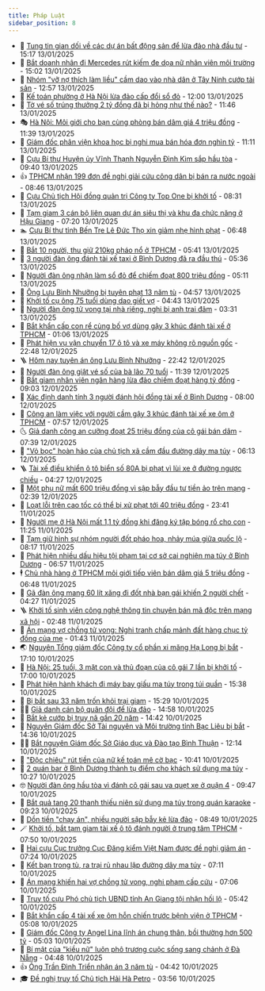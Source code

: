 ```yaml
---
title: Pháp Luật
sidebar_position: 8
---
```


<!-- dantri-phap-luat:START -->
- 🌊 [Tung tin gian dối về các dự án bất động sản để lừa đảo nhà đầu tư](https://dantri.com.vn/phap-luat/tung-tin-gian-doi-ve-cac-du-an-bat-dong-san-de-lua-dao-nha-dau-tu-20250113220823605.htm) - 15:17 13/01/2025
- 🐲 [Bắt doanh nhân đi Mercedes rút kiếm đe dọa nữ nhân viên môi trường](https://dantri.com.vn/phap-luat/bat-doanh-nhan-di-mercedes-rut-kiem-de-doa-nu-nhan-vien-moi-truong-20250113213524020.htm) - 15:02 13/01/2025
- 🌁 [Nhóm &quot;vỡ nợ thích làm liều&quot; cầm dao vào nhà dân ở Tây Ninh cướp tài sản](https://dantri.com.vn/phap-luat/nhom-vo-no-thich-lam-lieu-cam-dao-vao-nha-dan-o-tay-ninh-cuop-tai-san-20250113191921801.htm) - 12:57 13/01/2025
- 🎃 [Kế toán phường ở Hà Nội lừa đảo cấp đổi sổ đỏ](https://dantri.com.vn/phap-luat/ke-toan-phuong-o-ha-noi-lua-dao-cap-doi-so-do-20250113181201928.htm) - 12:00 13/01/2025
- 🦅 [Tờ vé số trúng thưởng 2 tỷ đồng đã bị hỏng như thế nào?](https://dantri.com.vn/phap-luat/to-ve-so-trung-thuong-2-ty-dong-da-bi-hong-nhu-the-nao-20250113181046721.htm) - 11:46 13/01/2025
- 🎭 [Hà Nội: Môi giới cho bạn cùng phòng bán dâm giá 4 triệu đồng](https://dantri.com.vn/phap-luat/ha-noi-moi-gioi-cho-ban-cung-phong-ban-dam-gia-4-trieu-dong-20250113180254030.htm) - 11:39 13/01/2025
- 🤗 [Giám đốc phân viện khoa học bị nghi mua bán hóa đơn nghìn tỷ](https://dantri.com.vn/phap-luat/giam-doc-phan-vien-khoa-hoc-bi-nghi-mua-ban-hoa-don-nghin-ty-20250113172713284.htm) - 11:11 13/01/2025
- 🚀 [Cựu Bí thư Huyện ủy Vĩnh Thạnh Nguyễn Đình Kim sắp hầu tòa](https://dantri.com.vn/phap-luat/cuu-bi-thu-huyen-uy-vinh-thanh-nguyen-dinh-kim-sap-hau-toa-20250113153513783.htm) - 09:40 13/01/2025
- 👍 [TPHCM nhận 199 đơn đề nghị giải cứu công dân bị bán ra nước ngoài](https://dantri.com.vn/phap-luat/tphcm-nhan-199-don-de-nghi-giai-cuu-cong-dan-bi-ban-ra-nuoc-ngoai-20250113153545050.htm) - 08:46 13/01/2025
- 🧐 [Cựu Chủ tịch Hội đồng quản trị Công ty Top One bị khởi tố](https://dantri.com.vn/phap-luat/cuu-chu-tich-hoi-dong-quan-tri-cong-ty-top-one-bi-khoi-to-20250113152744551.htm) - 08:31 13/01/2025
- 🫶 [Tạm giam 3 cán bộ liên quan dự án siêu thị và khu đa chức năng ở Hậu Giang](https://dantri.com.vn/phap-luat/tam-giam-3-can-bo-lien-quan-du-an-sieu-thi-va-khu-da-chuc-nang-o-hau-giang-20250113133959434.htm) - 07:20 13/01/2025
- 🏊 [Cựu Bí thư tỉnh Bến Tre Lê Đức Thọ xin giảm nhẹ hình phạt](https://dantri.com.vn/phap-luat/cuu-bi-thu-tinh-ben-tre-le-duc-tho-xin-giam-nhe-hinh-phat-20250113121434868.htm) - 06:48 13/01/2025
- 🌋 [Bắt 10 người, thu giữ 210kg pháo nổ ở TPHCM](https://dantri.com.vn/phap-luat/bat-10-nguoi-thu-giu-210kg-phao-no-o-tphcm-20250113121541496.htm) - 05:41 13/01/2025
- 👹 [3 người đàn ông đánh tài xế taxi ở Bình Dương đã ra đầu thú](https://dantri.com.vn/phap-luat/3-nguoi-dan-ong-danh-tai-xe-taxi-o-binh-duong-da-ra-dau-thu-20250113121134216.htm) - 05:36 13/01/2025
- 🫣 [Người đàn ông nhận làm sổ đỏ để chiếm đoạt 800 triệu đồng](https://dantri.com.vn/phap-luat/nguoi-dan-ong-nhan-lam-so-do-de-chiem-doat-800-trieu-dong-20250113114029210.htm) - 05:11 13/01/2025
- 🎃 [Ông Lưu Bình Nhưỡng bị tuyên phạt 13 năm tù](https://dantri.com.vn/phap-luat/ong-luu-binh-nhuong-bi-tuyen-phat-13-nam-tu-20250113115659399.htm) - 04:57 13/01/2025
- 🌝 [Khởi tố cụ ông 75 tuổi dùng dao giết vợ](https://dantri.com.vn/phap-luat/khoi-to-cu-ong-75-tuoi-dung-dao-giet-vo-20250113113750280.htm) - 04:43 13/01/2025
- 🚀 [Người đàn ông tử vong tại nhà riêng, nghi bị anh trai đâm](https://dantri.com.vn/phap-luat/nguoi-dan-ong-tu-vong-tai-nha-rieng-nghi-bi-anh-trai-dam-20250113084903230.htm) - 03:31 13/01/2025
- 🥷 [Bắt khẩn cấp con rể cùng bố vợ dùng gậy 3 khúc đánh tài xế ở TPHCM](https://dantri.com.vn/phap-luat/bat-khan-cap-con-re-cung-bo-vo-dung-gay-3-khuc-danh-tai-xe-o-tphcm-20250113075150266.htm) - 01:06 13/01/2025
- 👺 [Phát hiện vụ vận chuyển 17 ô tô và xe máy không rõ nguồn gốc](https://dantri.com.vn/phap-luat/phat-hien-vu-van-chuyen-17-o-to-va-xe-may-khong-ro-nguon-goc-20250112215144486.htm) - 22:48 12/01/2025
- 🪜 [Hôm nay tuyên án ông Lưu Bình Nhưỡng](https://dantri.com.vn/phap-luat/hom-nay-tuyen-an-ong-luu-binh-nhuong-20250113013456499.htm) - 22:42 12/01/2025
- 🦄 [Người đàn ông giật vé số của bà lão 70 tuổi](https://dantri.com.vn/phap-luat/nguoi-dan-ong-giat-ve-so-cua-ba-lao-70-tuoi-20250112175004626.htm) - 11:39 12/01/2025
- 🦍 [Bắt giam nhân viên ngân hàng lừa đảo chiếm đoạt hàng tỷ đồng](https://dantri.com.vn/phap-luat/bat-giam-nhan-vien-ngan-hang-lua-dao-chiem-doat-hang-ty-dong-20250112153939720.htm) - 09:03 12/01/2025
- 🌁 [Xác định danh tính 3 người đánh hội đồng tài xế ở Bình Dương](https://dantri.com.vn/phap-luat/xac-dinh-danh-tinh-3-nguoi-danh-hoi-dong-tai-xe-o-binh-duong-20250112145504736.htm) - 08:00 12/01/2025
- 💯 [Công an làm việc với người cầm gậy 3 khúc đánh tài xế xe ôm ở TPHCM](https://dantri.com.vn/phap-luat/cong-an-lam-viec-voi-nguoi-cam-gay-3-khuc-danh-tai-xe-xe-om-o-tphcm-20250112145528517.htm) - 07:57 12/01/2025
- 🌜 [Giả danh công an cưỡng đoạt 25 triệu đồng của cô gái bán dâm](https://dantri.com.vn/phap-luat/gia-danh-cong-an-cuong-doat-25-trieu-dong-cua-co-gai-ban-dam-20250112140544544.htm) - 07:39 12/01/2025
- 👹 [&quot;Vỏ bọc&quot; hoàn hảo của chủ tịch xã cầm đầu đường dây ma túy](https://dantri.com.vn/phap-luat/vo-boc-hoan-hao-cua-chu-tich-xa-cam-dau-duong-day-ma-tuy-20250112114850013.htm) - 06:13 12/01/2025
- 🪜 [Tài xế điều khiển ô tô biển số 80A bị phạt vì lùi xe ở đường ngược chiều](https://dantri.com.vn/phap-luat/tai-xe-dieu-khien-o-to-bien-so-80a-bi-phat-vi-lui-xe-o-duong-nguoc-chieu-20250112112451748.htm) - 04:27 12/01/2025
- 🦩 [Một phụ nữ mất 600 triệu đồng vì sập bẫy đầu tư tiền ảo trên mạng](https://dantri.com.vn/phap-luat/mot-phu-nu-mat-600-trieu-dong-vi-sap-bay-dau-tu-tien-ao-tren-mang-20250112093113157.htm) - 02:39 12/01/2025
- 💂 [Loạt lỗi trên cao tốc có thể bị xử phạt tới 40 triệu đồng](https://dantri.com.vn/phap-luat/loat-loi-tren-cao-toc-co-the-bi-xu-phat-toi-40-trieu-dong-20250112001848569.htm) - 23:41 11/01/2025
- 💃 [Người mẹ ở Hà Nội mất 1,1 tỷ đồng khi đăng ký tập bóng rổ cho con](https://dantri.com.vn/phap-luat/nguoi-me-o-ha-noi-mat-11-ty-dong-khi-dang-ky-tap-bong-ro-cho-con-20250111172024556.htm) - 11:25 11/01/2025
- 🧐 [Tạm giữ hình sự nhóm người đốt pháo hoa, nhảy múa giữa quốc lộ](https://dantri.com.vn/phap-luat/tam-giu-hinh-su-nhom-nguoi-dot-phao-hoa-nhay-mua-giua-quoc-lo-20250111135519508.htm) - 08:17 11/01/2025
- 🤗 [Phát hiện nhiều dấu hiệu tội phạm tại cơ sở cai nghiện ma túy ở Bình Dương](https://dantri.com.vn/phap-luat/phat-hien-nhieu-dau-hieu-toi-pham-tai-co-so-cai-nghien-ma-tuy-o-binh-duong-20250111122538373.htm) - 06:57 11/01/2025
- 🕴 [Chủ nhà hàng ở TPHCM môi giới tiếp viên bán dâm giá 5 triệu đồng](https://dantri.com.vn/phap-luat/chu-nha-hang-o-tphcm-moi-gioi-tiep-vien-ban-dam-gia-5-trieu-dong-20250111130834512.htm) - 06:48 11/01/2025
- 🐎 [Gã đàn ông mang 60 lít xăng đi đốt nhà bạn gái khiến 2 người chết](https://dantri.com.vn/phap-luat/ga-dan-ong-mang-60-lit-xang-di-dot-nha-ban-gai-khien-2-nguoi-chet-20250111095503582.htm) - 04:27 11/01/2025
- 🪜 [Khởi tố sinh viên công nghệ thông tin chuyên bán mã độc trên mạng xã hội](https://dantri.com.vn/phap-luat/khoi-to-sinh-vien-cong-nghe-thong-tin-chuyen-ban-ma-doc-tren-mang-xa-hoi-20250111092331969.htm) - 02:48 11/01/2025
- 🤭 [Án mạng vợ chồng tử vong: Nghi tranh chấp mảnh đất hàng chục tỷ đồng của mẹ](https://dantri.com.vn/phap-luat/an-mang-vo-chong-tu-vong-nghi-tranh-chap-manh-dat-hang-chuc-ty-dong-cua-me-20250111080053042.htm) - 01:43 11/01/2025
- 🌏 [Nguyên Tổng giám đốc Công ty cổ phần xi măng Hạ Long bị bắt](https://dantri.com.vn/phap-luat/nguyen-tong-giam-doc-cong-ty-co-phan-xi-mang-ha-long-bi-bat-20250110235131387.htm) - 17:10 10/01/2025
- 🎃 [Hà Nội: 25 tuổi, 3 mặt con và thủ đoạn của cô gái 7 lần bị khởi tố](https://dantri.com.vn/phap-luat/ha-noi-25-tuoi-3-mat-con-va-thu-doan-cua-co-gai-7-lan-bi-khoi-to-20250110221004991.htm) - 17:00 10/01/2025
- 🗽 [Phát hiện hành khách đi máy bay giấu ma túy trong túi quần](https://dantri.com.vn/phap-luat/phat-hien-hanh-khach-di-may-bay-giau-ma-tuy-trong-tui-quan-20250110222836879.htm) - 15:38 10/01/2025
- 🌁 [Bị bắt sau 33 năm trốn khỏi trại giam](https://dantri.com.vn/phap-luat/bi-bat-sau-33-nam-tron-khoi-trai-giam-20250110215338229.htm) - 15:29 10/01/2025
- 🧑‍💻 [Giả danh cán bộ quân đội để lừa đảo](https://dantri.com.vn/phap-luat/gia-danh-can-bo-quan-doi-de-lua-dao-20250110195009116.htm) - 14:58 10/01/2025
- 🌮 [Bắt kẻ cướp bị truy nã gần 20 năm](https://dantri.com.vn/phap-luat/bat-ke-cuop-bi-truy-na-gan-20-nam-20250110211941599.htm) - 14:42 10/01/2025
- 🤗 [Nguyên Giám đốc Sở Tài nguyên và Môi trường tỉnh Bạc Liêu bị bắt](https://dantri.com.vn/phap-luat/nguyen-giam-doc-so-tai-nguyen-va-moi-truong-tinh-bac-lieu-bi-bat-20250110201352115.htm) - 14:36 10/01/2025
- 👨‍🏫 [Bắt nguyên Giám đốc Sở Giáo dục và Đào tạo Bình Thuận](https://dantri.com.vn/phap-luat/bat-nguyen-giam-doc-so-giao-duc-va-dao-tao-binh-thuan-20250110190358180.htm) - 12:14 10/01/2025
- 🎉 [&quot;Độc chiêu&quot; rút tiền của nữ kế toán mê cờ bạc](https://dantri.com.vn/phap-luat/doc-chieu-rut-tien-cua-nu-ke-toan-me-co-bac-20250110162515154.htm) - 10:41 10/01/2025
- 🤗 [2 quán bar ở Bình Dương thành tụ điểm cho khách sử dụng ma túy](https://dantri.com.vn/phap-luat/2-quan-bar-o-binh-duong-thanh-tu-diem-cho-khach-su-dung-ma-tuy-20250110145107348.htm) - 10:27 10/01/2025
- 🤓 [Người đàn ông hầu tòa vì đánh cô gái sau va quẹt xe ở quận 4](https://dantri.com.vn/phap-luat/nguoi-dan-ong-hau-toa-vi-danh-co-gai-sau-va-quet-xe-o-quan-4-20250110162543238.htm) - 09:47 10/01/2025
- 👹 [Bắt quả tang 20 thanh thiếu niên sử dụng ma túy trong quán karaoke](https://dantri.com.vn/phap-luat/bat-qua-tang-20-thanh-thieu-nien-su-dung-ma-tuy-trong-quan-karaoke-20250110160538106.htm) - 09:23 10/01/2025
- 🐘 [Dồn tiền &quot;chạy án&quot;, nhiều người sập bẫy kẻ lừa đảo](https://dantri.com.vn/phap-luat/don-tien-chay-an-nhieu-nguoi-sap-bay-ke-lua-dao-20250110140742752.htm) - 08:49 10/01/2025
- 🪄 [Khởi tố, bắt tạm giam tài xế ô tô đánh người ở trung tâm TPHCM](https://dantri.com.vn/phap-luat/khoi-to-bat-tam-giam-tai-xe-o-to-danh-nguoi-o-trung-tam-tphcm-20250110144719445.htm) - 07:50 10/01/2025
- 💄 [Hai cựu Cục trưởng Cục Đăng kiểm Việt Nam được đề nghị giảm án](https://dantri.com.vn/phap-luat/hai-cuu-cuc-truong-cuc-dang-kiem-viet-nam-duoc-de-nghi-giam-an-20250110114103381.htm) - 07:24 10/01/2025
- 🐎 [Kết bạn trong tù, ra trại rủ nhau lập đường dây ma túy](https://dantri.com.vn/phap-luat/ket-ban-trong-tu-ra-trai-ru-nhau-lap-duong-day-ma-tuy-20250110140530229.htm) - 07:11 10/01/2025
- 💯 [Án mạng khiến hai vợ chồng tử vong, nghi phạm cấp cứu](https://dantri.com.vn/phap-luat/an-mang-khien-hai-vo-chong-tu-vong-nghi-pham-cap-cuu-20250110131147173.htm) - 07:06 10/01/2025
- 💯 [Truy tố cựu Phó chủ tịch UBND tỉnh An Giang tội nhận hối lộ](https://dantri.com.vn/phap-luat/truy-to-cuu-pho-chu-tich-ubnd-tinh-an-giang-toi-nhan-hoi-lo-20250110121200626.htm) - 05:42 10/01/2025
- 🌈 [Bắt khẩn cấp 4 tài xế xe ôm hỗn chiến trước bệnh viện ở TPHCM](https://dantri.com.vn/phap-luat/bat-khan-cap-4-tai-xe-xe-om-hon-chien-truoc-benh-vien-o-tphcm-20250110115519372.htm) - 05:08 10/01/2025
- 🧠 [Giám đốc Công ty Angel Lina lĩnh án chung thân, bồi thường hơn 500 tỷ](https://dantri.com.vn/phap-luat/giam-doc-cong-ty-angel-lina-linh-an-chung-than-boi-thuong-hon-500-ty-20250110112729238.htm) - 05:03 10/01/2025
- 🌈 [Bí mật của &quot;kiều nữ&quot; luôn phô trương cuộc sống sang chảnh ở Đà Nẵng](https://dantri.com.vn/phap-luat/bi-mat-cua-kieu-nu-luon-pho-truong-cuoc-song-sang-chanh-o-da-nang-20250110113419940.htm) - 04:48 10/01/2025
- 👍 [Ông Trần Đình Triển nhận án 3 năm tù](https://dantri.com.vn/phap-luat/ong-tran-dinh-trien-nhan-an-3-nam-tu-20250110113901829.htm) - 04:42 10/01/2025
- 🎓 [Đề nghị truy tố Chủ tịch Hải Hà Petro](https://dantri.com.vn/phap-luat/de-nghi-truy-to-chu-tich-hai-ha-petro-20250110105628136.htm) - 03:56 10/01/2025<!-- dantri-phap-luat:END -->
